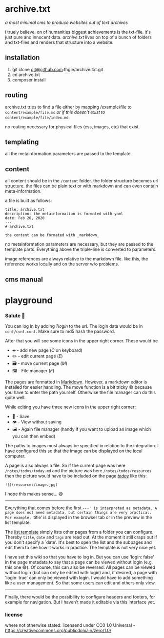 # archive.txt
_a most minimal cms to produce websites out of text archives_

i truely believe, on of humanities biggest achievements is the txt-file. it's just pure and innocent data. _archive.txt_ lives on top of a bunch of folders and txt-files and renders that structure into a website.

## installation
1. git clone git@github.com:thgie/archive.txt.git
2. cd archive.txt
3. composer install

## routing
archive.txt tries to find a file either by mapping /example/file to `content/example/file.md` _or if this doesn't exist to_ `content/example/file/index.md`.

no routing necessary for physical files (css, images, etc) that exist.

## templating
all the metainformation parameters are passed to the template.

## content
all content should be in the `/content` folder. the folder structure becomes url structure. the files can be plain text or with markdown and can even contain meta-information.

a file is built as follows:

```
title: archive.txt
description: the metainformation is formated with yaml
date: Feb 20, 2020
---
# archive.txt

the content can be formated with _markdown_
```

no metainformation parameters are necessary, but they are passed to the template parts. Everything above the triple-line is converted to parameters.

image references are always relative to the markdown file. like this, the reference works locally and on the server w/o problems.

## cms manual

# playground

### Salute 👋

You can log in by adding *?login* to the url. The login data would be in `conf/conf.conf`. Make sure to md5 hash the password.

After that you will see some icons in the upper right corner. These would be

- ➕ - add new page (_C_ on keyboard)
- ✏️ - edit current page (_E_)
- 🗃️ - move current page (_M_)
- 🖼️ - File manager (_F_)

The pages are formatted in [Markdown](https://www.markdownguide.org/getting-started/). However, a markdown editor is installed for easier handling. The move function is a bit tricky 😅 because you have to enter the path yourself. Otherwise the file manager can do this quite well.

While editing you have three new icons in the upper right corner:

- 💾 - Save
- 👁️ - View without saving
- 🖼️ - Again file manager (handy if you want to upload an image which you can then embed)

The paths to images must always be specified in relation to the integration. I have configured this so that the image can be displayed on the local computer.

A page is also always a file. So if the current page was here `/notes/todos/today.md` and the picture was here `/notes/todos/resources` then the picture would have to be included on the page _[today](/notes/todos/today)_ like this:

`![](resources/image.jpg)`

I hope this makes sense... 😅

---

Everything that comes before the first `---' is interpreted as metadata. A page does not need metadata, but certain things are very practical. For example, `title' is displayed in the browser tab or in the preview in the list template.

The [list template](/list) simply lists other pages from a folder you can configure. Thereby `title`, `date` and `tags` are read out. At the moment it still craps out if you don't specify a `date'. It's best to open the list and the subpages and edit them to see how it works in practice. The template is not very nice yet.

I have set this wiki so that you have to log in. But you can use 'login: false' in the page metadata to say that a page can be viewed without login (e.g. this one 😅). Of course, this can also be reversed: All pages can be viewed without login (but can only be edited with login) and, if desired, a page with 'login: true' can only be viewed with login. I would have to add something like a user management. So that some users can edit and others only view.

---

Finally, there would be the possibility to configure headers and footers, for example for navigation. But I haven't made it editable via this interface yet.

### license
where not otherwise stated: licensend under CC0 1.0 Universal - https://creativecommons.org/publicdomain/zero/1.0/
